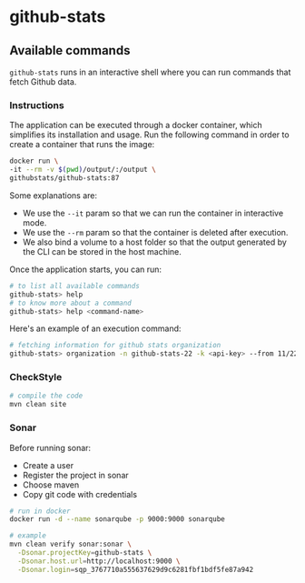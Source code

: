 # github-stats

## Available commands

`github-stats` runs in an interactive shell where you can run commands that fetch Github data.

### Instructions

The application can be executed through a docker container, which simplifies its installation and usage. Run the following command in order to create a container that runs the image:

```sh
docker run \
-it --rm -v $(pwd)/output/:/output \
githubstats/github-stats:87
```

Some explanations are: 

- We use the `--it` param so that we can run the container in interactive mode. 
- We use the `--rm` param so that the container is deleted after execution.
- We also bind a volume to a host folder so that the output generated by the CLI can be stored in the host machine.

Once the application starts, you can run:

```sh
# to list all available commands
github-stats> help
# to know more about a command
github-stats> help <command-name>
```

Here's an example of an execution command:

```sh
# fetching information for github stats organization
github-stats> organization -n github-stats-22 -k <api-key> --from 11/22 --to 12/22 --path output/github-stats-22.csv
```

### CheckStyle

```sh
# compile the code
mvn clean site
```

### Sonar

Before running sonar:

- Create a user
- Register the project in sonar
- Choose maven
- Copy git code with credentials

```sh
# run in docker 
docker run -d --name sonarqube -p 9000:9000 sonarqube

# example 
mvn clean verify sonar:sonar \
  -Dsonar.projectKey=github-stats \
  -Dsonar.host.url=http://localhost:9000 \
  -Dsonar.login=sqp_3767710a555637629d9c6281fbf1bdf5fe87a942
```